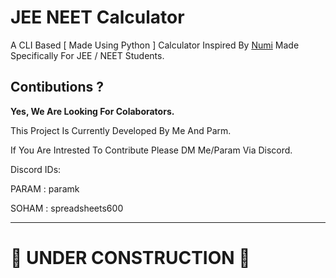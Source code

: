 # JEE NEET Calculator
A CLI Based [ Made Using Python ] Calculator Inspired By [Numi](https://numi.app/) Made Specifically For JEE / NEET Students.

## Contibutions ?
**Yes, We Are Looking For Colaborators.**

This Project Is Currently Developed By Me And Parm. 

If You Are Intrested To Contribute Please DM Me/Param Via Discord.


Discord IDs:

PARAM : paramk

SOHAM : spreadsheets600

----
# 🚧 UNDER CONSTRUCTION 🚧
